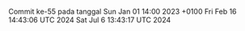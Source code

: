 Commit ke-55 pada tanggal Sun Jan 01 14:00 2023 +0100
Fri Feb 16 14:43:06 UTC 2024
Sat Jul  6 13:43:17 UTC 2024
